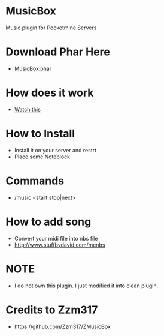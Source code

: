 # MusicBox
Music plugin for Pocketmine Servers

# Download Phar Here
 * [MusicBox.phar](https://drive.google.com/uc?export=download&id=1W1dm_3BQu7r2QKrLVE0NunLdSvd7swuA)

# How does it work
 * [Watch this](https://www.youtube.com/watch?v=JezbJmsnDz0)

# How to Install
 * Install it on your server and restrt
 * Place some Noteblock
 
# Commands
 * /music <start|stop|next>
 
# How to add song
 * Convert your midi file into nbs file
 * http://www.stuffbydavid.com/mcnbs

# NOTE
 * I do not own this plugin. I just modified it into clean plugin.

# Credits to Zzm317
 * https://github.com/Zzm317/ZMusicBox
